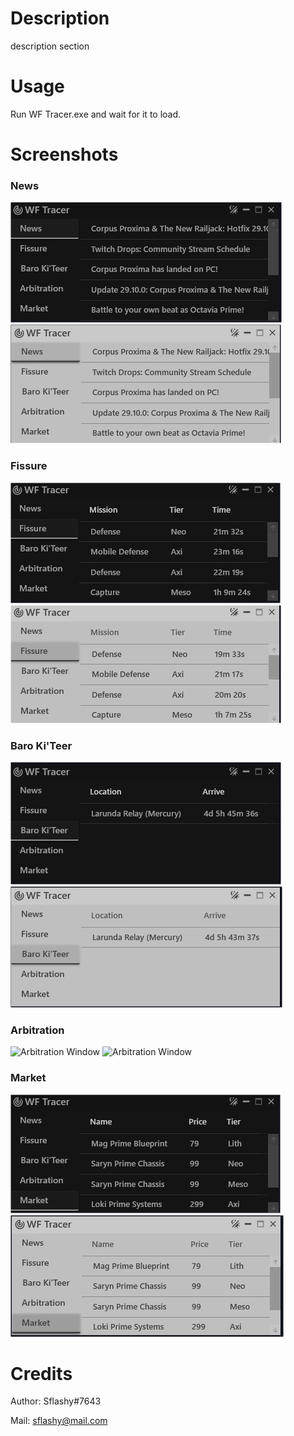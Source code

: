 # Description
description section

# Usage
Run WF Tracer.exe and wait for it to load.

# Screenshots
### News
![News Window](/Docs/images/news_dark.png) ![News Window](/Docs/images/news_white.png)

### Fissure
![Fissure Window](/Docs/images/fissure_dark.png) ![Fissure Window](/Docs/images/fissure_white.png)

### Baro Ki'Teer
![Baro Ki'Teer Window](/Docs/images/baro_dark.png) ![Baro Ki'Teer Window](/Docs/images/baro_white.png)

### Arbitration
![Arbitration Window](/Docs/images/arbitration_dark.png) ![Arbitration Window](/Docs/images/arbitration_white.png)

### Market
![Market Window](/Docs/images/market_dark.png) ![Market Window](/Docs/images/market_white.png)

# Credits
Author: Sflashy#7643

Mail: sflashy@mail.com